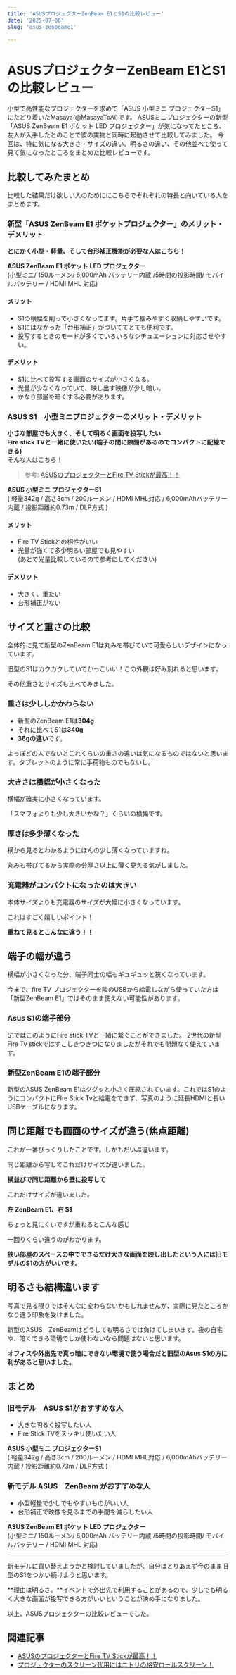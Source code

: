 ```yaml
---
title: 'ASUSプロジェクターZenBeam E1とS1の比較レビュー'
date: '2025-07-06'
slug: 'asus-zenbeame1'

---
```


# ASUSプロジェクターZenBeam E1とS1の比較レビュー

小型で高性能なプロジェクターを求めて「ASUS 小型ミニ プロジェクターS1」にたどり着いたMasaya(@MasayaToAi)です。
ASUSミニプロジェクターの新型「ASUS ZenBeam E1 ポケット LED プロジェクター」が気になってたところ、友人が入手したとのことで彼の実物と同時に起動させて比較してみました。
今回は、特に気になる大きさ・サイズの違い、明るさの違い、その他並べて使って見て気になったところをまとめた比較レビューです。

## 比較してみたまとめ

比較した結果だけ欲しい人のためににこちらでそれぞれの特長と向いている人をまとめます。

### 新型「ASUS ZenBeam E1 ポケットプロジェクター」のメリット・デメリット

**とにかく小型・軽量、そして台形補正機能が必要な人はこちら！**

**ASUS ZenBeam E1 ポケット LED プロジェクター**  
(小型ミニ/ 150ルーメン/ 6,000mAh バッテリー内蔵 /5時間の投影時間/ モバイルバッテリー / HDMI MHL 対応)

#### メリット
- S1の横幅を削って小さくなってます。片手で掴みやすく収納しやすいです。
- S1にはなかった「台形補正」がついててとても便利です。
- 投写するときのモードが多くていろいろなシチュエーションに対応させやすい。

#### デメリット
- S1に比べて投写する画面のサイズが小さくなる。
- 光量が少なくなっていて、映し出す映像が少し暗い。
- かなり部屋を暗くする必要があります。

### ASUS S1　小型ミニプロジェクターのメリット・デメリット

**小さな部屋でも大きく、そして明るく画面を投写したい**  
**Fire stick TVと一緒に使いたい(端子の間に隙間があるのでコンパクトに配線できる)**  
そんな人はこちら！

> 参考: [ASUSのプロジェクターとFire TV Stickが最高！！](https://masayamuko.com/asus-fire-tv-stick/)

**ASUS 小型ミニ プロジェクターS1**  
( 軽量342g / 高さ3cm / 200ルーメン / HDMI MHL対応 / 6,000mAhバッテリー内蔵 / 投影距離約0.73m / DLP方式 )

#### メリット
- Fire TV Stickとの相性がいい
- 光量が強くて多少明るい部屋でも見やすい  
  (あとで光量比較しているので参考にしてください)

#### デメリット
- 大きく、重たい
- 台形補正がない

## サイズと重さの比較

全体的に見て新型のZenBeam E1は丸みを帯びていて可愛らしいデザインになっています。

旧型のS1はカクカクしていてかっこいい！この外観は好み別れると思います。

その他重さとサイズも比べてみました。

### 重さは少ししかかわらない

- 新型のZenBeam E1は**304g**
- それに比べてS1は**340g**
- **36gの違い**です。

よっぽどの人でないとこれくらいの重さの違いは気になるものではないと思います。タブレットのように常に手荷物ものでもないし。

### 大きさは横幅が小さくなった

横幅が確実に小さくなっています。

「スマフォよりも少し大きいかな？」くらいの横幅です。

### 厚さは多少薄くなった

横から見るとわかるようにほんの少し薄くなっていますね。

丸みも帯びてるから実際の分厚さ以上に薄く見える気がしました。

### 充電器がコンパクトになったのは大きい

本体サイズよりも充電器のサイズが大幅に小さくなっています。

これはすごく嬉しいポイント！

**重ねて見るとこんなに違う！！**

## 端子の幅が違う

横幅が小さくなった分、端子同士の幅もギュギュッと狭くなっています。

今まで、fire TV プロジェクターを隣のUSBから給電しながら使っていた方は「新型ZenBeam E1」ではそのまま使えない可能性があります。

### Asus S1の端子部分

S1ではこのようにFire stick TVと一緒に繋ぐことができました。 2世代の新型Fire Tv stickではすこしきつきつになりましたがそれでも問題なく使えています。

### 新型ZenBeam E1の端子部分

新型のASUS ZenBeam E1はググッと小さく圧縮されています。これではS1のようにコンパクトにFIre Stick Tvと給電をできず、写真のように延長HDMIと長いUSBケーブルになります。

## 同じ距離でも画面のサイズが違う(焦点距離)

これが一番びっくりしたことです。しかもだいぶ違います。

同じ距離から写してこれだけサイズが違いました。

**横並びで同じ距離から壁に投写して**

これだけサイズが違いました。

**左 ZenBeam E1、右 S1**

ちょっと見にくいですが重ねるとこんな感じ

一回りくらい違うのがわかります。

**狭い部屋のスペースの中でできるだけ大きな画面を映し出したという人には旧モデルのS1の方がいいです。**

## 明るさも結構違います

写真で見る限りではそんなに変わらないかもしれませんが、実際に見たところかなり違う印象を受けました。

新型のASUS　ZenBeamはどうしても明るさでは負けてしまいます。夜の自宅や、暗くできる環境でしか使わないなら問題はないと思います。

**オフィスや外出先で真っ暗にできない環境で使う場合だと旧型のAsus S1の方に利があると思いました。**

## まとめ

### 旧モデル　ASUS S1がおすすめな人
- 大きな明るく投写したい人
- Fire Stick TVをスッキリ使いたい人

**ASUS 小型ミニ プロジェクターS1**  
( 軽量342g / 高さ3cm / 200ルーメン / HDMI MHL対応 / 6,000mAhバッテリー内蔵 / 投影距離約0.73m / DLP方式 )

### 新モデル ASUS　ZenBeam がおすすめな人
- 小型軽量で少しでもやすいものがいい人
- 台形補正で映像を見るまでの手間を減らしたい人

**ASUS ZenBeam E1 ポケット LED プロジェクター**  
(小型ミニ/ 150ルーメン/ 6,000mAh バッテリー内蔵 /5時間の投影時間/ モバイルバッテリー / HDMI MHL 対応)

---

新モデルに買い替えようかと検討していましたが、自分はとりあえず今のまま旧型のS1をつかい続けようと思います。

**理由は明るさ。**イベントで外出先で利用することがあるので、少しでも明るく大きな画面が投写できる方がいいということが決め手になりました。

以上、ASUSプロジェクターの比較レビューでした。

## 関連記事
- [ASUSのプロジェクターとFire TV Stickが最高！！](https://masayamuko.com/asus-fire-tv-stick/)
- [プロジェクターのスクリーン代用にはニトリの格安ロールスクリーン！](https://masayamuko.com/projector-screen-nitori/)